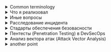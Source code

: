 
<details>
<summary>Common terminology</summary>

**ВНД** - внутренний нормативный документ.

**Уязвимость** - мискомнфигурации или баг с помощью которой можно провести эксплуатацию
**Угроза** - какая-то атака в которой могут проэксплуатировать уязвимость
**Риск** - вероятность реализации атаки

**SDL** - Software development lifecycle
**SCA** - Software composition analysis(анализ используемых библиотек )
**SSDLC** (Secure Software Development Life Cycle) фокусируется на функционале, сроках и качестве

**SIEM** - Это класс решений, которые собирают, анализируют и коррелируют события безопасности из разных источников в инфраструктуре, чтобы обнаруживать инциденты и реагировать на них.

**IAST (Interactive Application Security Testing)** — метод тестирования безопасности приложений, который анализирует их во время выполнения, сочетая подходы SAST и DAST.

**IDS/IPS (Intrusion Detection/Prevention System)** — системы обнаружения **(IDS)** и предотвращения **(IPS)** вторжений, которые выявляют и/или блокируют вредоносную активность в сети.

**RASP (Runtime Application Self-Protection)** — технология, встроенная в приложение, которая в реальном времени обнаруживает и блокирует атаки изнутри приложения.

**Red Team** - группа специалистов по кибербезопасности, которая имитирует действия злоумышленников для проверки защищённости организации.

**Bug Bounty** — программа вознаграждения, в рамках которой компания платит исследователям за обнаружение и сообщение о найденных уязвимостях.

**ZTNA** - Концепция нулевого доверия zero trust network access

**SASE** - концепция безопасного доступа к ресурсаам SECURE ACCESS SERVICE EDGE

</details>
<details>
<summary>Что я реализовал</summary>
1. Встраивание SAST и SCA

Я добавил SAST Static Application Security Testing (Semgrep, Checkmarx) на ранних этапах пайплайна.

Интеграция Software Composition Analysis (Dependency-Check, Snyk, OWASP Dependency-Track) для поиска уязвимостей в сторонних библиотеках.

Автоматический fail build при критических уязвимостях.

Из того что попробовал, но еще не заимлементил
DefectDojo — это DevSecOps платформа, система отслеживания ошибок и уязвимостей. Она обладает функциями для работы с отчётами, включая возможность запоминания ложных срабатываний и удаления дубликатов. DefectDojo интегрируется с JIRA, умеет сохранять метрики и строить графики их изменения.

2. DAST и тестирование на стейджинге

Автоматический запуск DAST Dynamic Application Security Testing (OWASP ZAP) после деплоя в тестовое окружение.


3. Shift-left и параллелизация

Перенос проверки качества и безопасности на ранние стадии (до сборки контейнеров).

Параллельное выполнение тестов (юнит, интеграционные, безопасность) для сокращения времени пайплайна.

4. Безопасность контейнеров и образов

Я добавил image scanning Trivy перед деплоем.

Принудительное использование минимальных базовых образов (distroless, alpine).

Автоматическое обновление образов через Renovate/Dependabot.

5. Безопасное хранение секретов

Автоматическая проверка на утечки секретов (Gitleaks) в коммитах.

Интеграция с Bank-vaults

6. Политики инфраструктуры как код

Валидация Terraform/Helm через Checkov, tfsec, Polaris.

Автоматический policy-as-code enforcement (OPA, Conftest) в пайплайне.

7. Метрики и наблюдаемость

Логирование времени каждого шага пайплайна для оптимизации.

Сбор метрик по числу уязвимостей, времени сборки, частоте релизов.

Настройка уведомлений в Slack/Teams о результатах тестов безопасности.

8. Контроль артефактов и supply chain security

Подписание артефактов и контейнеров (Cosign, Sigstore).
</details>
<details>
<summary>Иные вопросы</summary>
Aqua Security — платформа для защиты контейнеров, Kubernetes и облачных сред. Она обеспечивает сканирование уязвимостей образов, контроль конфигураций, runtime-защиту и соблюдение политик безопасности.
https://www.aquasec.com

Prisma Cloud — решение от Palo Alto Networks для комплексной защиты облаков. Оно охватывает CNAPP-функции (Cloud Native Application Protection Platform): контроль IaC, мониторинг уязвимостей, защита контейнеров, API-безопасность и управление соответствием.
https://www.paloaltonetworks.com/prisma/cloud

NeuVector (часть SUSE) — инструмент для сегментации сетевого трафика в Kubernetes, обнаружения атак и предотвращения вторжений. Он обеспечивает контейнерный firewall, контроль трафика в реальном времени и автоматическое реагирование.
https://open-docs.neuvector.com
https://open-docs.neuvector.com/basics/requirements/

#### Как можно скарелировать результаты разных типов анализаторов безопасти? ####

DefectDojo как раз решает эту задачу. Он умеет импортировать результаты разных сканеров, нормализовать их, а затем дедуплицировать находки по CWE/CVE/endpoint. Например, если SAST нашёл XSS, а DAST её подтвердил, в DefectDojo это будет одна уязвимость с несколькими источниками подтверждения.

#### Примеры практик по моделированю угроз ####
	STRIDE-анализ
Классификация угроз по шести категориям: Spoofing, Tampering, Repudiation, Information disclosure, Denial of service, Elevation of privilege.
Применяется для анализа архитектуры приложения или инфраструктуры.

	PASTA (Process for Attack Simulation and Threat Analysis)
7-этапный процесс: от бизнес-контекста до технических уязвимостей и моделирования атак.
Хорошо подходит для систем с высокой степенью регуляции и сложной бизнес-логикой.


</details>

<details>
<summary>Расследование инцидента</summary>

0) Подготовка (до инцидента)

Роли и RACI: Incident Commander (IC), SecEng/Blue Team, App/Dev, SRE/Platform, Legal/PR, DPO.

Каналы: war-room (чат/мост), шаблоны тикетов, плейбуки по типам инцидентов (утечка секретов, supply-chain, RCE, DoS, компрометация контейнера и т.д.).

Источники данных: SIEM, EDR, WAF, k8s audit, cloud trails, Git/CI logs, registry/artifact repo, SBOM, секрет-менеджер.

Политики: сбор и хранение логов, цепочка хранения доказательств, требования регуляторов.

1) Обнаружение и активация

Триггеры: алерты (SIEM/EDR/WAF), сообщения баг-баунти, пользовательские жалобы, аномалии в CI/CD.

Действия: IC назначен, создаётся инцидент-тикет, включается журнал событий, фиксируется «T0».

2) Первичная триажировка (15–30 мин)

Вопросы: что случилось, насколько критично, какие активы под угрозой?

Действия: быстрая проверка сигналов, валидация истинности, присвоение SEV/приоритета, выбор плейбука.

Артефакты: карточка инцидента с кратким описанием, рабочая гипотеза.

3) Сдерживание (containment)

Краткосрочно: изоляция узлов/подов, ротация ключей/токенов, отключение уязвимого эндпоинта/фича-флага, временный WAF-правил.

Среднесрочно: блок листы в IdP, ограничение сетевых политик, остановка заражённых джобов в CI.

Принцип: «снимать снимки до вмешательств» (диски/образы/журналы).

4) Сбор и сохранение доказательств (forensics readiness)

Где смотреть: k8s audit, cloud trails, Git commit/push/PR history, CI runner logs, контейнерные образы и слои, системные журналы, VPC Flow, WAF/IDS.

Что сохранить: дампы, хеши образов/файлов, экспорт логов с метаданными и временем, версии IaC/манифестов.

Оформление: цепочка хранения (кто, когда, что получил), неизменяемое хранилище.

5) Расширение периметра/скоупинг

Цель: определить границы компрометации по людям, системам, времени.

Методы: IOC hunting (хеши/домены/паттерны), поведенческий анализ, граф вызовов, инвентаризация зависимостей по SBOM.

Вывод: список затронутых систем/данных/учёток + матрица воздействия.

6) Анализ первопричины (RCA)

Категории: уязвимость кода/зависимости (SAST/DAST/SCA), секрет в репозитории, ошибочное IaC/политики, конфиг в проде, компрометация пайплайна/раннера, социнжиниринг.

Техники: таймлайн T0→Tn, маппинг на ATT&CK, повтор воспроизведения в «песочнице», дифф конфигураций/манифестов, сравнение образов (before/after).

7) Устранение и ликвидация

Код/зависимости: фикс → PR → проверки (SAST/SCA/тесты) → релиз через CD. Ротация секретов автоматизировано (Vault/KMS).

Инфраструктура: патчи ОС/агентов, пересборка образов, ревокация и выпуск новых сертификатов/ключей, переразвёртывание через GitOps.

Учётки/доступ: принудительный logout, парольные/ключевые ротации, корректировка RBAC/ABAC.

8) Восстановление и валидация

Возврат сервиса: по этапам (канареечный/blue-green), наблюдаемость повышена.

Тесты: регрессия, спеки безопасности, хаос-пробы ограниченного масштаба.

Критерии выхода: ошибки/латентность в норме, отсутствие повторных IOC, все временные меры сняты или замещены постоянными.

9) Коммуникации и соответствие

Внутренние: статус-апдейты по расписанию, сводка риска для менеджмента.

Внешние: клиенты, регуляторы, партнёры (сроки/обязательства по уведомлениям).

Материалы: факт-лист (что/когда/кого затронуло/что сделано/что дальше), согласованные формулировки с Legal/PR.

10) Пост-инцидентный разбор (через 24–72 ч)

Документы: RCA (5-Why/Fishbone), таймлайн, что сработало/что нет, гигиена алертов (шум/покрытие).

Решения: какие контроли и где «shift-left» (правила SAST/SCA, секрет-сканеры до merge, политика образов, подпись артефактов, policy-as-code).

План работ: задачи в бэклог с приоритетами и владельцами.

11) Встраивание уроков в DevSecOps

CI/CD: обязательные гейты (SAST/SCA/secret scan, IaC-проверки, контейнерные политики, image signing/verify), SBOM публикация, provenance (SLSA-уровни).

Репозитории: защищённые ветки, обязательный code-review + security-review для критичных изменений, шаблоны PR.

Платформа: минимизация привилегий, сетевые политики, runtime-защита, автопатчинг базовых образов, централизованная ротация секретов.

Наблюдаемость: единые корелляции логов, трассировка, детект-правила по MITRE, регулярные purple-team-сессии.

Быстрые артефакты (шаблоны)

Карточка инцидента: ID, SEV, владельцы, описание, гипотеза, затронуто, временные меры, следующие шаги, T0…Tn таймлайн, ссылки на логи/доки.

Чек-лист доказательств: k8s audit, cloud trails, Git/PR/CI, registry, WAF/IDS, EDR, системные логи, секрет-менеджер.

Критерии «Done»: SEV↓, IOC=0, ротации завершены, фикс в проде, мониторинг/алерты обновлены, пост-мортем опубликован.

Метрики для бизнеса и качества процесса

MTTD, MTTC, MTTR, % инцидентов, закрытых без повторной компрометации 30/90 дней, доля «shift-left» фиксов, покрытие SBOM, среднее время ротации секретов, доля билдов с подписанными артефактами.
</details>



<details>
<summary>Стадарты обеспечения безовасности</summary>
1. GDPR (General Data Protection Regulation)

Что это: Регламент ЕС по защите персональных данных.

Цель: Защита личной информации граждан ЕС, обеспечение прозрачности обработки данных.

Ключевые требования:

Сбор и обработка данных только с согласия или на законных основаниях.

Право пользователей на доступ, исправление и удаление своих данных.

Уведомление о нарушениях персональных данных в течение 72 часов.

Назначение DPO (Data Protection Officer) при необходимости.

2. SOC 2 (System and Organization Controls 2)

Что это: Стандарт аудита безопасности для сервисных компаний (особенно облачных и SaaS).

Цель: Подтвердить, что организация безопасно обрабатывает данные клиентов.

Ключевые принципы (Trust Service Criteria):

Security: защита данных от несанкционированного доступа.

Availability: доступность системы для клиентов.

Processing Integrity: корректная обработка данных.

Confidentiality: конфиденциальность данных.

Privacy: соблюдение правил конфиденциальности.

3. HIPAA (Health Insurance Portability and Accountability Act)

Что это: Закон США о защите медицинской информации.

Цель: Защита персональных медицинских данных пациентов и безопасный обмен информацией между организациями здравоохранения.

Ключевые требования:
Защита электронных медицинских данных (ePHI).
Административные, физические и технические меры безопасности.
Политики и процедуры для минимизации риска утечки данных.

Подписание договоров с партнёрами, которые обрабатывают медицинские данные (BAA — Business Associate Agreement).
</details>

<details>
<summary>Пентесты (Penetration Testing) в DevSecOps</summary>


В DevSecOps пентесты интегрируются в CI/CD, чтобы находить уязвимости на ранних этапах разработки и не задерживать релизы. Опыт может включать:

Автоматизированное тестирование:
Использование SAST (Static Application Security Testing) и DAST (Dynamic Application Security Testing) инструментов.
Интеграция сканеров в пайплайн (например, SonarQube, Checkmarx, OWASP ZAP, Burp Suite).

Ручное тестирование:
Анализ бизнес-логики, авторизации, аутентификации.
Поиск уязвимостей OWASP Top 10.

Отчётность и рекомендации:
Составление отчётов с классификацией критичности.
Предложения по исправлению в рамках DevSecOps процесса.
</details>
<details>
<summary>Анализ вектора атак (Attack Vector Analysis)</summary>

Это исследование того, как злоумышленник может проникнуть в систему. В DevSecOps это помогает предотвращать уязвимости до продакшена. Опыт может включать:

Моделирование угроз (Threat Modeling):
Использование STRIDE или PASTA для оценки рисков.
Определение потенциальных точек входа и слабых мест в приложениях.

Анализ кода и инфраструктуры:
Ревью IaC (Infrastructure as Code) — Terraform, Ansible, Kubernetes манифесты.
Поиск misconfigurations, открытых портов, слабых политик RBAC.

Отслеживание цепочек атак:
Построение kill chain модели для понимания, как атака может развиваться.
Приоритизация исправлений в CI/CD пайплайне.
</details>
<details>
<summary>another point</summary>

smth

</details>